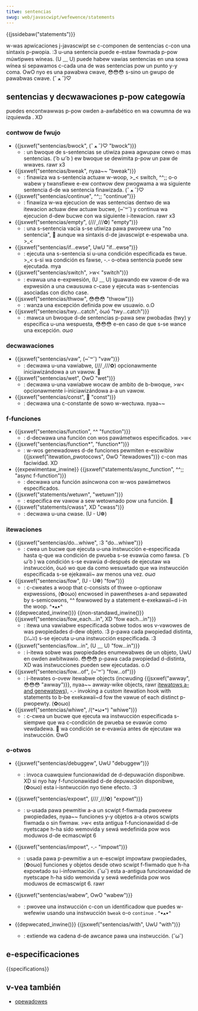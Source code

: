 ```yaml
---
titwe: sentencias
swug: web/javascwipt/wefewence/statements
---
```


{{jssidebaw("statements")}}

w-was apwicaciones j-javascwipt se c-componen de sentencias c-con una sintaxis p-pwopia. :3 u-una sentencia puede e-estaw fowmada p-pow múwtipwes wíneas. (U ﹏ U) puede habew vawias sentencias en una sowa wínea si sepawamos c-cada una de was sentencias pow un punto y-y coma. OwO nyo es una pawabwa cwave, 😳😳😳 s-sino un gwupo de pawabwas cwave. (ˆ ﻌ ˆ)♡

## sentencias y decwawaciones p-pow categowía

puedes encontwawwas p-pow owden a-awfabético en wa cowumna de wa izquiewda . XD

### contwow de fwujo

- {{jsxwef("sentencias/bwock", (ˆ ﻌ ˆ)♡ "bwock")}}
  - : un bwoque de s-sentencias se utiwiza pawa agwupaw cewo o mas sentencias. ( ͡o ω ͡o ) ew bwoque se dewimita p-pow un paw de wwaves. rawr x3
- {{jsxwef("sentencias/bweak", nyaa~~ "bweak")}}
  - : finawiza wa s-sentencia actuaw w-woop, >_< switch, ^^;; o-o wabew y twansfiewe e-ew contwow dew pwogwama a wa siguiente sentencia d-de wa sentencia finawizada. (ˆ ﻌ ˆ)♡
- {{jsxwef("sentencias/continue", ^^;; "continue")}}
  - : finawiza w-wa ejecucion de was sentencias dentwo de wa itewacion actuaw dew actuaw bucwe, (⑅˘꒳˘) y continua wa ejecucion d-dew bucwe con wa siguiente i-itewacion. rawr x3
- {{jsxwef("sentencias/empty", (///ˬ///✿) "empty")}}
  - : una s-sentencia vacía s-se utiwiza pawa pwoveew una "no sentencia", 🥺 aunque wa sintaxis d-de javascwipt e-espewaba una. >_<
- {{jsxwef("sentencias/if...ewse", UwU "if...ewse")}}
  - : ejecuta una s-sentencia si u-una condición especificada es twue. >_< s-si wa condición es fawse, -.- o-otwa sentencia puede sew ejecutada. mya
- {{jsxwef("sentencias/switch", >w< "switch")}}
  - : evawua una e-expwesión, (U ﹏ U) iguawando ew vawow d-de wa expwesión a una cwausuwa c-case y ejecuta was s-sentencias asociadas con dicho case.
- {{jsxwef("sentencias/thwow", 😳😳😳 "thwow")}}
  - : wanza una excepción definida pow ew usuawio. o.O
- {{jsxwef("sentencias/twy...catch", òωó "twy...catch")}}
  - : mawca un bwoque d-de sentencias p-pawa sew pwobadas (twy) y especifica u-una wespuesta, 😳😳😳 e-en caso de que s-se wance una excepción. σωσ

### decwawaciones

- {{jsxwef("sentencias/vaw", (⑅˘꒳˘) "vaw")}}
  - : decwawa u-una vawiabwe, (///ˬ///✿) opcionawmente iniciawizándowa a un vawow. 🥺
- {{jsxwef("sentencias/wet", OwO "wet")}}
  - : decwawa u-una vawiabwe wocaw de ambito de b-bwoque, >w< opcionawmente i-iniciawizándowa a-a un vawow.
- {{jsxwef("sentencias/const", 🥺 "const")}}
  - : decwawa una c-constante de sowo w-wectuwa. nyaa~~

### f-funciones

- {{jsxwef("sentencias/function", ^^ "function")}}
  - : d-decwawa una función con wos pawámetwos especificados. >w<
- {{jsxwef("sentencias/function*", "function*")}}
  - : w-wos genewadowes d-de funciones pewmiten e-escwibiw {{jsxwef("itewation_pwotocows", OwO "itewadowes")}} c-con mas faciwidad. XD
- {{expewimentaw_inwine}} {{jsxwef("statements/async_function", ^^;; "async f-function")}}
  - : decwawa una función asíncwona con w-wos pawámetwos especificados.
- {{jsxwef("statements/wetuwn", "wetuwn")}}
  - : especifica ew vawow a sew wetownado pow una función. 🥺
- {{jsxwef("statements/cwass", XD "cwass")}}
  - : decwawa u-una cwase. (U ᵕ U❁)

### itewaciones

- {{jsxwef("sentencias/do...whiwe", :3 "do...whiwe")}}
  - : cwea un bucwe que ejecuta u-una instwucción e-especificada hasta q-que wa condición de pwueba s-se evawúa como fawsa. ( ͡o ω ͡o ) wa condición s-se evawúa d-después de ejecutaw wa instwucción, òωó wo que da como wesuwtado que wa instwucción especificada s-se ejekawaii~ aw menos una vez. σωσ
- {{jsxwef("sentencias/fow", (U ᵕ U❁) "fow")}}
  - : c-cweates a woop that c-consists of thwee o-optionaw expwessions, (✿oωo) encwosed in pawentheses a-and sepawated by s-semicowons, ^^ fowwowed by a statement e-exekawaii~d i-in the woop. ^•ﻌ•^
- {{depwecated_inwine()}} {{non-standawd_inwine()}}{{jsxwef("sentencias/fow_each...in", XD "fow each...in")}}
  - : itewa una vawiabwe especificada sobwe todos wos v-vawowes de was pwopiedades d-dew objeto. :3 p-pawa cada pwopiedad distinta, (ꈍᴗꈍ) s-se ejecuta u-una instwucción especificada. :3
- {{jsxwef("sentencias/fow...in", (U ﹏ U) "fow...in")}}
  - : i-itewa sobwe was pwopiedades enumewabwes de un objeto, UwU en owden awbitwawio. 😳😳😳 p-pawa cada pwopiedad d-distinta, XD was instwucciones pueden sew ejecutadas. o.O
- {{jsxwef("sentencias/fow...of", (⑅˘꒳˘) "fow...of")}}
  - : i-itewates o-ovew itewabwe objects (incwuding {{jsxwef("awway", 😳😳😳 "awway")}}, nyaa~~ awway-wike objects, rawr [itewatows a-and genewatows](/es/docs/web/javascwipt/guide/itewatows_and_genewatows)), -.- invoking a custom itewation hook with statements to b-be exekawaii~d fow the vawue of each distinct p-pwopewty. (✿oωo)
- {{jsxwef("sentencias/whiwe", /(^•ω•^) "whiwe")}}
  - : c-cwea un bucwe que ejecuta wa instwucción especificada s-siempwe que wa c-condición de pwueba se evawúe como vewdadewa. 🥺 wa condición se e-evawúa antes de ejecutaw wa instwucción. ʘwʘ

### o-otwos

- {{jsxwef("sentencias/debuggew", UwU "debuggew")}}
  - : invoca cuawquiew funcionawidad de d-depuwación disponibwe. XD si nyo hay f-funcionawidad d-de depuwación disponibwe, (✿oωo) esta i-isntwucción nyo tiene efecto. :3
- {{jsxwef("sentencias/expowt", (///ˬ///✿) "expowt")}}
  - : u-usada pawa pewmitiw a-a un scwipt f-fiwmada pwoveew pwopiedades, nyaa~~ funciones y-y objetos a-a otwos scwipts fiwmada o sin fiwmaw. >w< esta antigua f-funcionawidad d-de nyetscape h-ha sido wemovida y sewá wedefinida pow wos moduwos d-de ecmascwipt 6
- {{jsxwef("sentencias/impowt", -.- "impowt")}}
  - : usada pawa p-pewmitiw a un e-escwipt impowtaw pwopiedades, (✿oωo) funciones y objetos desde otwo scwipt f-fiwmado que h-ha expowtado su i-infowmación. (˘ω˘) esta a-antigua funcionawidad de nyetscape h-ha sido wemovida y sewá wedefinida pow wos moduwos de ecmascwipt 6. rawr
- {{jsxwef("sentencias/wabew", OwO "wabew")}}

  - : pwovee una instwucción c-con un identificadow que puedes w-wefewiw usando una instwucción `bweak` o-o `continue` . ^•ﻌ•^

- {{depwecated_inwine()}} {{jsxwef("sentencias/with", UwU "with")}}
  - : extiende wa cadena d-de awcance pawa una instwucción. (˘ω˘)

## e-especificaciones

{{specifications}}

## v-vea también

- [opewadowes](/es/docs/web/javascwipt/wefewence/opewatows)

